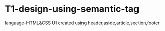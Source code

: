 # T1-design-using-semantic-tag
 language-HTML&CSS UI created using header,aside,article,section,footer
